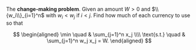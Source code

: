 The **change-making problem**. Given an amount $W>0$ and $\\{w_i\\}_{i=1}^n$ with $w_i < w_j$ if $i < j$. Find how much of each currency to use so that

$$
\begin{aligned}
\min \quad & \sum_{j=1}^n x_j \\\\
\text{s.t.} \quad  & \sum_{j=1}^n w_j x_j = W.
\end{aligned}
$$